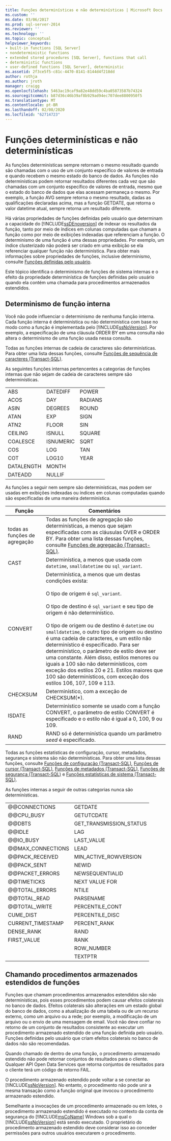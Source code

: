 ```yaml
---
title: Funções determinísticas e não determinísticas | Microsoft Docs
ms.custom: ''
ms.date: 03/06/2017
ms.prod: sql-server-2014
ms.reviewer: ''
ms.technology: ''
ms.topic: conceptual
helpviewer_keywords:
- built-in functions [SQL Server]
- nondeterministic functions
- extended stored procedures [SQL Server], functions that call
- deterministic functions
- user-defined functions [SQL Server], deterministic
ms.assetid: 2f3ce5f5-c81c-4470-8141-8144d4f218dd
author: rothja
ms.author: jroth
manager: craigg
ms.openlocfilehash: 5463ac19caf9a82e48dd59c4ba05873587b74324
ms.sourcegitcommit: b87d36c46b39af8b929ad94ec707dee8800950f5
ms.translationtype: MT
ms.contentlocale: pt-BR
ms.lasthandoff: 02/08/2020
ms.locfileid: "62714723"
---
```

# <a name="deterministic-and-nondeterministic-functions"></a>Funções determinísticas e não determinísticas
  As funções determinísticas sempre retornam o mesmo resultado quando são chamadas com o uso de um conjunto específico de valores de entrada e quando recebem o mesmo estado do banco de dados. As funções não determinísticas podem retornar resultados diferentes cada vez que são chamadas com um conjunto específico de valores de entrada, mesmo que o estado do banco de dados que elas acessam permaneça o mesmo. Por exemplo, a função AVG sempre retorna o mesmo resultado, dadas as qualificações declaradas acima, mas a função GETDATE, que retorna o valor datetime atual, sempre retorna um resultado diferente.  
  
 Há várias propriedades de funções definidas pelo usuário que determinam a capacidade do [!INCLUDE[ssDEnoversion](../../includes/ssdenoversion-md.md)] de indexar os resultados da função, tanto por meio de índices em colunas computadas que chamam a função como por meio de exibições indexadas que referenciam a função. O determinismo de uma função é uma dessas propriedades. Por exemplo, um índice clusterizado não poderá ser criado em uma exibição se ela referenciar qualquer função não determinística. Para obter mais informações sobre propriedades de funções, inclusive determinismo, consulte [Funções definidas pelo usuário](user-defined-functions.md).  
  
 Este tópico identifica o determinismo de funções de sistema internas e o efeito da propriedade determinística de funções definidas pelo usuário quando ela contém uma chamada para procedimentos armazenados estendidos.  
  
## <a name="built-in-function-determinism"></a>Determinismo de função interna  
 Você não pode influenciar o determinismo de nenhuma função interna. Cada função interna é determinística ou não determinística com base no modo como a função é implementada pelo [!INCLUDE[ssNoVersion](../../includes/ssnoversion-md.md)]. Por exemplo, a especificação de uma cláusula ORDER BY em uma consulta não altera o determinismo de uma função usada nessa consulta.  
  
 Todas as funções internas de cadeia de caracteres são determinísticas. Para obter uma lista dessas funções, consulte [Funções de sequência de caracteres &#40;Transact-SQL&#41;](/sql/t-sql/functions/string-functions-transact-sql).  
  
 As seguintes funções internas pertencentes a categorias de funções internas que não sejam de cadeia de caracteres sempre são determinísticas.  
  
||||  
|-|-|-|  
|ABS|DATEDIFF|POWER|  
|ACOS|DAY|RADIANS|  
|ASIN|DEGREES|ROUND|  
|ATAN|EXP|SIGN|  
|ATN2|FLOOR|SIN|  
|CEILING|ISNULL|SQUARE|  
|COALESCE|ISNUMERIC|SQRT|  
|COS|LOG|TAN|  
|COT|LOG10|YEAR|  
|DATALENGTH|MONTH||  
|DATEADD|NULLIF||  
  
 As funções a seguir nem sempre são determinísticas, mas podem ser usadas em exibições indexadas ou índices em colunas computadas quando são especificadas de uma maneira determinística.  
  
|Função|Comentários|  
|--------------|--------------|  
|todas as funções de agregação|Todas as funções de agregação são determinísticas, a menos que sejam especificadas com as cláusulas OVER e ORDER BY. Para obter uma lista dessas funções, consulte [Funções de agregação &#40;Transact-SQL&#41;](/sql/t-sql/functions/aggregate-functions-transact-sql).|  
|CAST|Determinística, a menos que usada com `datetime`, `smalldatetime` ou `sql_variant`.|  
|CONVERT|Determinística, a menos que um destas condições exista:<br /><br /> O tipo de origem é `sql_variant`.<br /><br /> O tipo de destino é `sql_variant` e seu tipo de origem é não determinístico.<br /><br /> O tipo de origem ou de destino é `datetime` ou `smalldatetime`, o outro tipo de origem ou destino é uma cadeia de caracteres, e um estilo não determinístico é especificado. Para ser determinístico, o parâmetro de estilo deve ser uma constante. Além disso, estilos menores ou iguais a 100 são não determinísticos, com exceção dos estilos 20 e 21. Estilos maiores que 100 são determinísticos, com exceção dos estilos 106, 107, 109 e 113.|  
|CHECKSUM|Determinístico, com a exceção de CHECKSUM(*).|  
|ISDATE|Determinístico somente se usado com a função CONVERT, o parâmetro de estilo CONVERT é especificado e o estilo não é igual a 0, 100, 9 ou 109.|  
|RAND|RAND só é determinística quando um parâmetro *seed* é especificado.|  
  
 Todas as funções estatísticas de configuração, cursor, metadados, segurança e sistema são não determinísticas. Para obter uma lista dessas funções, consulte [Funções de configuração &#40;Transact-SQL&#41;](/sql/t-sql/functions/configuration-functions-transact-sql), [Funções de cursor &#40;Transact-SQL&#41;](/sql/t-sql/functions/cursor-functions-transact-sql), [Funções de metadados &#40;Transact-SQL&#41;](/sql/t-sql/functions/metadata-functions-transact-sql), [Funções de segurança &#40;Transact-SQL&#41;](/sql/t-sql/functions/security-functions-transact-sql) e [Funções estatísticas de sistema &#40;Transact-SQL&#41;](/sql/t-sql/functions/system-statistical-functions-transact-sql).  
  
 As funções internas a seguir de outras categorias nunca são determinísticas.  
  
|||  
|-|-|  
|@@CONNECTIONS|GETDATE|  
|@@CPU_BUSY|GETUTCDATE|  
|@@DBTS|GET_TRANSMISSION_STATUS|  
|@@IDLE|LAG|  
|@@IO_BUSY|LAST_VALUE|  
|@@MAX_CONNECTIONS|LEAD|  
|@@PACK_RECEIVED|MIN_ACTIVE_ROWVERSION|  
|@@PACK_SENT|NEWID|  
|@@PACKET_ERRORS|NEWSEQUENTIALID|  
|@@TIMETICKS|NEXT VALUE FOR|  
|@@TOTAL_ERRORS|NTILE|  
|@@TOTAL_READ|PARSENAME|  
|@@TOTAL_WRITE|PERCENTILE_CONT|  
|CUME_DIST|PERCENTILE_DISC|  
|CURRENT_TIMESTAMP|PERCENT_RANK|  
|DENSE_RANK|RAND|  
|FIRST_VALUE|RANK|  
||ROW_NUMBER|  
||TEXTPTR|  
  
## <a name="calling-extended-stored-procedures-from-functions"></a>Chamando procedimentos armazenados estendidos de funções  
 Funções que chamam procedimentos armazenados estendidos são não determinísticas, pois esses procedimentos podem causar efeitos colaterais no banco de dados. Efeitos colaterais são alterações em um estado global do banco de dados, como a atualização de uma tabela ou de um recurso externo, como um arquivo ou a rede; por exemplo, a modificação de um arquivo ou o envio de uma mensagem de email. Você não deve confiar no retorno de um conjunto de resultados consistente ao executar um procedimento armazenado estendido de uma função definida pelo usuário. Funções definidas pelo usuário que criam efeitos colaterais no banco de dados não são recomendadas.  
  
 Quando chamado de dentro de uma função, o procedimento armazenado estendido não pode retornar conjuntos de resultados para o cliente. Qualquer API Open Data Services que retorna conjuntos de resultados para o cliente terá um código de retorno FAIL.  
  
 O procedimento armazenado estendido pode voltar a se conectar ao [!INCLUDE[ssNoVersion](../../includes/ssnoversion-md.md)]. No entanto, o procedimento não pode unir a mesma transação como a função original que invocou o procedimento armazenado estendido.  
  
 Semelhante a invocações de um procedimento armazenado ou em lotes, o procedimento armazenado estendido é executado no contexto da conta de segurança do [!INCLUDE[msCoName](../../includes/msconame-md.md)] Windows sob a qual o [!INCLUDE[ssNoVersion](../../includes/ssnoversion-md.md)] está sendo executado. O proprietário do procedimento armazenado estendido deve considerar isso ao conceder permissões para outros usuários executarem o procedimento.  
  
  
